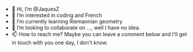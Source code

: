 - 👋 Hi, I’m @JaquesZ
- 👀 I’m interested in coding and French
- 🌱 I’m currently learning Riemannian geometry
- 💞️ I’m looking to collaborate on ..., well I have no idea.
- 📫 How to reach me? Maybe you can leave a comment below and I'll get in touch with you one day, I don't know.

<!---
JaquesZ/JaquesZ is a ✨ special ✨ repository because its `README.md` (this file) appears on your GitHub profile.
You can click the Preview link to take a look at your changes.
--->
